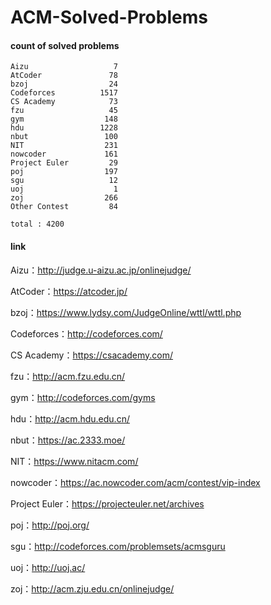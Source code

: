 ﻿# ACM-Solved-Problems

#### count of solved problems
	Aizu                   7
	AtCoder               78
	bzoj                  24
	Codeforces          1517
	CS Academy            73
	fzu                   45
	gym                  148
	hdu                 1228
	nbut                 100
	NIT                  231
	nowcoder             161
	Project Euler         29
	poj                  197
	sgu                   12
	uoj                    1
	zoj                  266
	Other Contest         84

`total : 4200`


#### link

Aizu：http://judge.u-aizu.ac.jp/onlinejudge/

AtCoder：https://atcoder.jp/

bzoj：https://www.lydsy.com/JudgeOnline/wttl/wttl.php

Codeforces：http://codeforces.com/

CS Academy：https://csacademy.com/

fzu：http://acm.fzu.edu.cn/

gym：http://codeforces.com/gyms

hdu：http://acm.hdu.edu.cn/

nbut：https://ac.2333.moe/

NIT：https://www.nitacm.com/

nowcoder：https://ac.nowcoder.com/acm/contest/vip-index

Project Euler：https://projecteuler.net/archives

poj：http://poj.org/

sgu：http://codeforces.com/problemsets/acmsguru

uoj：http://uoj.ac/

zoj：http://acm.zju.edu.cn/onlinejudge/